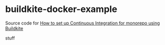 # buildkite-docker-example
Source code for [How to set up Continuous Integration for monorepo using Buildkite](https://adikari.medium.com/set-up-continuous-integration-for-monorepo-using-buildkite-61539bb0ed76)

stuff
